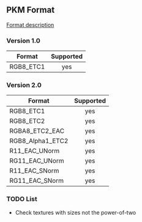 ## PKM Format

[Format description](https://community.arm.com/graphics/f/discussions/2248/pkm-header-format)

### Version 1.0

| Format             | Supported |
| ------------------ |:---------:|
| RGB8_ETC1          |     yes   |


### Version 2.0

| Format             | Supported |
| ------------------ |:---------:|
| RGB8_ETC1          |     yes   |
| RGB8_ETC2          |     yes   |
| RGBA8_ETC2_EAC     |     yes   |
| RGB8_Alpha1_ETC2   |     yes   |
| R11_EAC_UNorm      |     yes   |
| RG11_EAC_UNorm     |     yes   |
| R11_EAC_SNorm      |     yes   |
| RG11_EAC_SNorm     |     yes   |


### TODO List

* Check textures with sizes not the power-of-two
